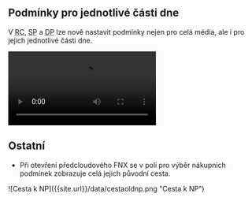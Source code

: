 ﻿---
categories: [fenix]
layout: fenix
---
## Podmínky pro jednotlivé části dne
V <abbr title="Reachové křivky">RC</abbr>, <abbr title="Strategický plán">SP</abbr> a <abbr title="Detailní plán">DP</abbr> lze nově nastavit podmínky nejen pro celá média, ale i pro jejich jednotlivé části dne.  
 
 <video src="{{site.url}}/data/podminkyprodayparty.mp4" type="video/mp4" controls>Podmínky pro části dnů</video>

 
## Ostatní
<ul>
	<li>Při otevření předcloudového FNX se v poli pro výběr nákupních podmínek zobrazuje celá jejich původní cesta.</li></ul> ![Cesta k NP]({{site.url}}/data/cestaoldnp.png "Cesta k NP")






